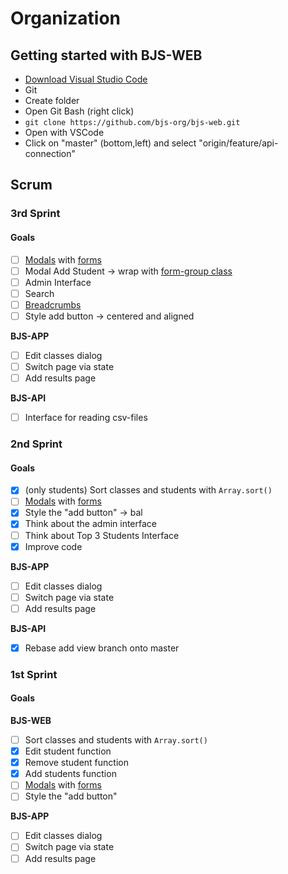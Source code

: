 # Organization

## Getting started with BJS-WEB
* [Download Visual Studio Code](https://code.visualstudio.com/)
* Git
* Create folder
* Open Git Bash (right click)
* `git clone https://github.com/bjs-org/bjs-web.git`
* Open with VSCode
* Click on "master" (bottom,left) and select "origin/feature/api-connection"

## Scrum

### 3rd Sprint
#### Goals 
- [ ] [Modals](https://getbootstrap.com/docs/4.4/components/modal/) with [forms](https://getbootstrap.com/docs/4.4/components/forms/)
- [ ] Modal Add Student -> wrap with [form-group class](https://getbootstrap.com/docs/4.4/components/forms/#form-groups)
- [ ] Admin Interface
- [ ] Search
- [ ] [Breadcrumbs](https://getbootstrap.com/docs/4.4/components/breadcrumb/)
- [ ] Style add button -> centered and aligned

**BJS-APP**
- [ ] Edit classes dialog
- [ ] Switch page via state
- [ ] Add results page

**BJS-API**
- [ ] Interface for reading csv-files 

### 2nd Sprint
#### Goals
- [x] (only students) Sort classes and students with `Array.sort()`
- [ ] [Modals](https://getbootstrap.com/docs/4.4/components/modal/) with [forms](https://getbootstrap.com/docs/4.4/components/forms/)
- [x] Style the "add button" -> bal
- [x] Think about the admin interface
- [ ] Think about Top 3 Students Interface
- [x] Improve code

**BJS-APP**
- [ ] Edit classes dialog
- [ ] Switch page via state
- [ ] Add results page

**BJS-API**
- [x] Rebase add view branch onto master

### 1st Sprint
#### Goals
**BJS-WEB**
- [ ] Sort classes and students with `Array.sort()`
- [x] Edit student function
- [x] Remove student function
- [x] Add students function
- [ ] [Modals](https://getbootstrap.com/docs/4.4/components/modal/) with [forms](https://getbootstrap.com/docs/4.4/components/forms/)
- [ ] Style the "add button"

**BJS-APP**
- [ ] Edit classes dialog
- [ ] Switch page via state
- [ ] Add results page
